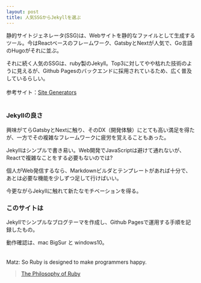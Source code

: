 ```yaml
---
layout: post
title: 人気SSGからJekyllを選ぶ
---
```


静的サイトジェネレータ(SSG)は、Webサイトを静的なファイルとして生成するツール。今はReactベースのフレームワーク、GatsbyとNextが人気で、Go言語のHugoがそれに並ぶ。

それに続く人気のSSGは、ruby製のJekyll。Top3に対してやや枯れた技術のように見えるが、Github Pagesのバックエンドに採用されているため、広く普及しているらしい。<br/>
<br/>
参考サイト：[Site Generators](https://jamstack.org/generators/)<br/>
<br/>
### Jekyllの良さ

興味がてらGatsbyとNextに触り、そのDX（開発体験）にとても高い満足を得たが、一方でその複雑なフレームワークに疲労を覚えることもあった。

Jekyllはシンプルで書き易い。Web開発でJavaScriptは避けて通れないが、Reactで複雑なことをする必要もないのでは? 

個人がWeb発信するなら、Markdownビルダとテンプレートがあれば十分で、あとは必要な機能を少しずつ足して行けばいい。<br/>

今更ながらJekyllに触れて新たなモチベーションを得る。

### このサイトは

Jekyllでシンプルなブログテーマを作成し、Github Pagesで運用する手順を記録したもの。

動作確認は、mac BigSur と windows10。<br/>
<br/><br/>
Matz: So Ruby is designed to make programmers happy.<br/>
>[The Philosophy of Ruby](https://www.artima.com/articles/the-philosophy-of-ruby)








